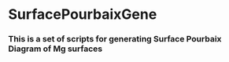 # SurfacePourbaixGene
### This is a set of scripts for generating Surface Pourbaix Diagram of Mg surfaces
